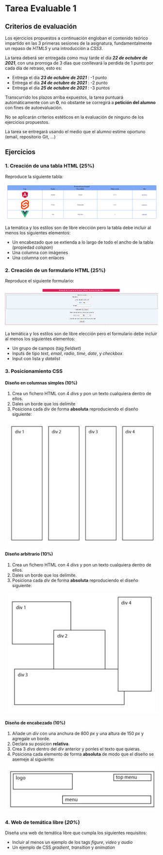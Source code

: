 # Tarea Evaluable 1

## Criterios de evaluación

Los ejercicios propuestos a continuación engloban el contenido teórico impartido en las 3 primeras sesiones de la asignatura, fundamentalmente un repaso de _HTML5_ y una introducción a _CSS3_.

La tarea deberá ser entregada como muy tarde el día **_22 de octubre de 2021_**, con una prorroga de 3 días que conllevará la perdida de 1 punto por cada día de retraso, esto es:

- Entrega el día **_23 de octubre de 2021_** : -1 punto
- Entrega el día **_24 de octubre de 2021_** : -2 punto
- Entrega el día **_25 de octubre de 2021_** : -3 puntos

Transcurrido los plazos arriba expuestos, la tarea puntuará automáticamente con un **0**, no obstante se corregirá a **petición del alumno** con fines de autoevaluación.

No se aplicarán criterios estéticos en la evaluación de ninguno de los ejercicios propuestos.

La tarea se entregará usando el medio que el alumno estime oportuno (email, repositorio Git, ...)

## Ejercicios

### 1. Creación de una tabla HTML (**25%**)

Reproduce la siguiente tabla:

![Tabla FW Frontend](assets/tabla_fw-frontend.png)

La temática y los estilos son de libre elección pero la tabla debe incluir al menos los siguientes elementos:

- Un encabezado que se extienda a lo largo de todo el ancho de la tabla (propiedad _colspan_)
- Una columna con imágenes
- Una columna con enlaces

### 2. Creación de un formulario HTML (**25%**)

Reproduce el siguiente formulario:

![Formulario gimnasio](assets/formulario_gimnasio.png)

La temática y los estilos son de libre elección pero el formulario debe incluir al menos los siguientes elementos:

- Un grupo de campos (tag _fieldset_)
- Inputs de tipo _text_, _email_, _radio_, _time_, _date_, y _checkbox_
- Input con lista y _datalist_

### 3. Posicionamiento CSS

#### Diseño en columnas simples (**10%**)

1. Crea un fichero HTML con 4 _divs_ y pon un texto cualquiera dentro de ellos.
2. Dales un borde que los delimite
3. Posiciona cada _div_ de forma **absoluta** reproduciendo el diseño siguiente:

![Diseño en columnas simples](assets/posicionamiento_1.png)

#### Diseño arbitrario (**10%**)

1. Crea un fichero HTML con 4 _divs_ y pon un texto cualquiera dentro de ellos.
2. Dales un borde que los delimite.
3. Posiciona cada _div_ de forma **absoluta** reproduciendo el diseño siguiente:

![Diseño en columnas simples](assets/posicionamiento_2.png)

#### Diseño de encabezado (**10%**)

1. Añade un _div_ con una anchura de 800 _px_ y una altura de 150 _px_ y agregale un borde.
2. Declara su posicion **relativa**.
3. Crea 3 _divs_ dentro del _div_ anterior y ponles el texto que quieras.
4. Posiciona cada elemento de forma **absoluta** de modo que el diseño se asemeje al siguiente:

![Diseño de encabezado](assets/posicionamiento_3.png)

### 4. Web de temática libre (_20%_)

Diseña una web de temática libre que cumpla los siguientes requisitos:

- Incluir al menos un ejemplo de los tags _figure_, _video_ y _audio_
- Un ejemplo de CSS _gradient_, _transition_ y _animation_
